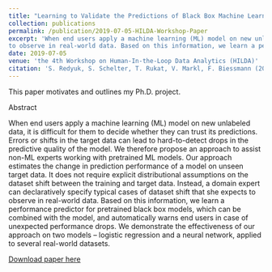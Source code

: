 ```yaml
---
title: "Learning to Validate the Predictions of Black Box Machine Learning Models on Unseen Data"
collection: publications
permalink: /publication/2019-07-05-HILDA-Workshop-Paper
excerpt: 'When end users apply a machine learning (ML) model on new unlabeled data, it is difficult for them to decide whether they can trust its predictions. Errors or shifts in the target data can lead to hard-to-detect drops in the predictive quality of the model. We therefore propose an approach to assist non-ML experts working with pretrained ML models. Our approach estimates the change in prediction performance of a model on unseen target data. It does not require explicit distributional assumptions on the dataset shift between the training and target data. Instead, a domain expert can declaratively specify typical cases of dataset shift that she expects
to observe in real-world data. Based on this information, we learn a performance predictor for pretrained black box models, which can be combined with the model, and automatically warns end users in case of unexpected performance drops. We demonstrate the effectiveness of our approach on two models – logistic regression and a neural network, applied to several real-world datasets.'
date: 2019-07-05
venue: 'the 4th Workshop on Human-In-the-Loop Data Analytics (HILDA)'
citation: 'S. Redyuk, S. Schelter, T. Rukat, V. Markl, F. Biessmann (2019) Learning to Validate the Predictions of Black Box Machine Learning Models on Unseen Data. HILDA’19, Amsterdam, Netherlands'
---
```

This paper motivates and outlines my Ph.D. project.

Abstract

When end users apply a machine learning (ML) model on new unlabeled data, it is difficult for them to decide whether they can trust its predictions. Errors or shifts in the target data can lead to hard-to-detect drops in the predictive quality of the model. We therefore propose an approach to assist non-ML experts working with pretrained ML models. Our approach estimates the change in prediction performance of a model on unseen target data. It does not require explicit distributional assumptions on the dataset shift between the training and target data. Instead, a domain expert can declaratively specify typical cases of dataset shift that she expects
to observe in real-world data. Based on this information, we learn a performance predictor for pretrained black box models, which can be combined with the model, and automatically warns end users in case of unexpected performance drops. We demonstrate the effectiveness of our approach on two models – logistic regression and a neural network, applied to several real-world datasets.

[Download paper here](http://sergred.github.io/files/hilda.reds.pdf)
